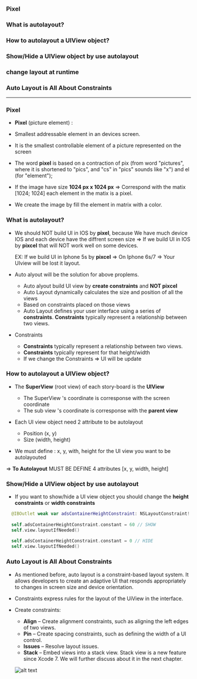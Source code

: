 ### Pixel
### What is autolayout?
### How to autolayout a UIView object?
### Show/Hide a UIView object by use autolayout
### change layout at runtime
### Auto Layout is All About Constraints

--------------------------------------------------------


### Pixel

- **Pixel** (picture element) : 
- Smallest addressable element in an devices screen.
- It is the smallest controllable element of a picture represented on the screen
    
- The word **pixel** is based on a contraction of pix (from word "pictures", where it is shortened to "pics", and "cs" in "pics" sounds like "x") and el (for "element");
  
- If the image have size **1024 px x 1024 px** => Correspond with the matix [1024; 1024] each element in the matix is a pixel.
- We create the image by fill the element in matrix with a color.
  
### What is autolayout?
 - We should NOT build UI in IOS by **pixel**, because We have much device IOS and each device have the diffrent screen size
   => If we build UI in IOS by **pixcel** that will NOT work well on some devices.
   
   EX: If we build UI in Iphone 5s by **pixcel** => On Iphone 6s/7 => Your UIview will be lost it layout.
   
 - Auto alyout will be the solution for above proplems.
   - Auto alyout build UI view by **create constraints** and **NOT pixcel**
   - Auto Layout dynamically calculates the size and position of all the views
   - Based on constraints placed on those views
   - Auto Layout defines your user interface using a series of **constraints**. **Constraints** typically represent a relationship between two views.
   
 - Constraints
   - **Constraints** typically represent a relationship between two views.
   - **Constraints** typically represent for that height/width
   - If we change the Constraints => UI will be update

### How to autolayout a UIView object?
  - The  **SuperView** (root view) of each story-board is the **UIView** 
    - The SuperView 's coordinate is corresponse with the screen coordinate
    - The sub view 's coordinate is corresponse with the **parent view**

  - Each UI view object need 2 attribute to be autolayout
    - Position (x, y)
    - Size (width, height)
  - We must define : x, y, with, height for the UI view you want to be autolayouted
  
  => **To Autolayout** MUST BE DEFINE 4 attributes [x, y, width, height]
 
### Show/Hide a UIView object by use autolayout
  - If you want to show/hide a UI view object you should change the **height constraints** or **width constraints**
  
```swift
  @IBOutlet weak var adsContainerHeightConstraint: NSLayoutConstraint!
  
  self.adsContainerHeightConstraint.constant = 60 // SHOW
  self.view.layoutIfNeeded()
  
  self.adsContainerHeightConstraint.constant = 0 // HIDE
  self.view.layoutIfNeeded()
```

### Auto Layout is All About Constraints
  - As mentioned before, auto layout is a constraint-based layout system. It allows developers to create an adaptive UI that responds appropriately to changes in screen size and device orientation.
  - Constraints express rules for the layout of the UiView in the interface.
  
  - Create constraints: 
    - **Align** – Create alignment constraints, such as aligning the left edges of two views.
    - **Pin** – Create spacing constraints, such as defining the width of a UI control.
    - **Issues** – Resolve layout issues.
    - **Stack** – Embed views into a stack view. Stack view is a new feature since Xcode 7. We will further discuss about it in the next chapter.
    
    ![alt text](https://github.com/leminhtuan2015/Today-I-learned/blob/master/images/auto-layout-4.png?raw=true")
    
